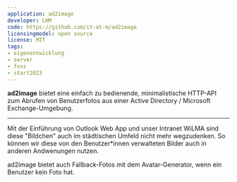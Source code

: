 ```yaml
---
application: ad2image
developer: LHM
code: https://github.com/it-at-m/ad2image
licensingmodel: open source
license: MIT
tags:
- eigenentwicklung
- server
- foss
- start2023
---
```

__ad2image__ bietet eine einfach zu bedienende, minimalistische HTTP-API zum Abrufen von Benutzerfotos aus einer Active Directory / Microsoft Exchange-Umgebung.

---

Mit der Einführung von Outlook Web App und unser Intranet WiLMA sind diese "Bildchen" auch im städtischen Umfeld nicht mehr wegzudenken.
So können wir diese von den Benutzer*innen verwalteten Bilder auch in anderen Andwenungen nutzen.

ad2image bietet auch Fallback-Fotos mit dem Avatar-Generator, wenn ein Benutzer kein Foto hat.
